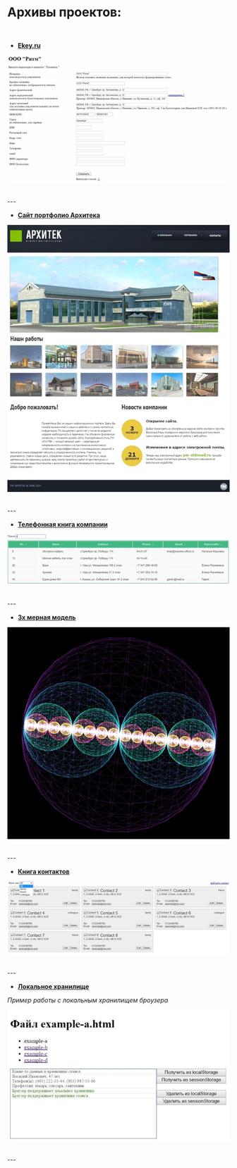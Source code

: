 # Архивы проектов:

<br />

- [**Ekey.ru**](./ekey77.7z)

![](./img/ekey.jpg "Ekey")

<br />
---
<br />

- [**Сайт портфолио Архитека**](./project-arch.zip)

![](./img/pmat.jpg "Архитек")

<br />
---
<br />

- [**Телефонная книга компании**](./contacts-mtri.zip)

![](./img/contacts.jpg "Телефонная книга")

<br />
---
<br />

- [**3х мерная модель**](./vserod.7z)

![](./img/vserod.jpg "3х мерная модель атома")

<br />
---
<br />

- [**Книга контактов**](./demo-contact)

![](./img/demo-contacts.jpg "Демо контакты")

<br />
---
<br />

- [**Локальное хранилище**](./webstorage)

*Пример работы с локальным хранилищем броузера*

![](./img/localstorage.jpg "Пример работы с локальным хранилищем броузера")

<br />
---
<br />



























